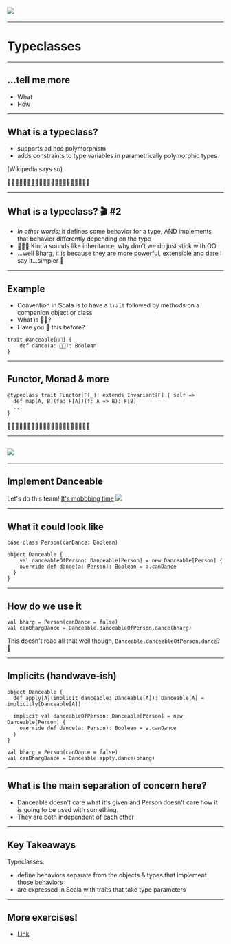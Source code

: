 ## ![](https://media.giphy.com/media/l0MYt5jPR6QX5pnqM/giphy.gif)

---

# Typeclasses

---

## ...tell me more

- What
- How

---

## What is a typeclass?

- supports ad hoc polymorphism
- adds constraints to type variables in parametrically polymorphic types

(Wikipedia says so)

🤯🤯🤯🤯🤯🤯🤯🤯🤯🤯🤯🤯🤯🤯🤯🤯🤯🤯🤯🤯🤯

---

## What is a typeclass? 🎬 #2

- _In other words:_ it defines some behavior for a type, AND implements that behavior differently depending on the type
- 💁🏽‍♀️ Kinda sounds like inheritance, why don't we do just stick with OO
- ...well Bharg, it is because they are more powerful, extensible and dare I say it...simpler 🌈

---

## Example

- Convention in Scala is to have a `trait` followed by methods on a companion object or class
- What is 💃🏽?
- Have you 👀 this before?

```
trait Danceable[💃🏽] {
    def dance(a: 💃🏽): Boolean
}
```

---

## Functor, Monad & more

```
@typeclass trait Functor[F[_]] extends Invariant[F] { self =>
  def map[A, B](fa: F[A])(f: A => B): F[B]
  ...
}
```

🤯🤯🤯🤯🤯🤯🤯🤯🤯🤯🤯🤯🤯🤯🤯🤯🤯🤯🤯🤯🤯

---

## ![](https://cdn.rawgit.com/tpolecat/cats-infographic/master/cats.svg)

---

## Implement Danceable

Let's do this team! [It's mobbbing time](https://scalafiddle.io/sf/rulCu1j/0)
![](https://media.giphy.com/media/QWwEdgDbYjFbfOMJ3z/giphy.gif)

---

## What it could look like

```
case class Person(canDance: Boolean)

object Danceable {
    val danceableOfPerson: Danceable[Person] = new Danceable[Person] {
    override def dance(a: Person): Boolean = a.canDance
  }
}
```

---

## How do we use it

```
val bharg = Person(canDance = false)
val canBhargDance = Danceable.danceableOfPerson.dance(bharg)
```

This doesn't read all that well though, `Danceable.danceableOfPerson.dance`? 🤨

---

## Implicits (handwave-ish)

```
object Danceable {
  def apply[A](implicit danceable: Danceable[A]): Danceable[A] = implicitly[Danceable[A]]

  implicit val danceableOfPerson: Danceable[Person] = new Danceable[Person] {
    override def dance(a: Person): Boolean = a.canDance
  }
}

val bharg = Person(canDance = false)
val canBhargDance = Danceable.apply.dance(bharg)
```

---

## What is the main separation of concern here?

- Danceable doesn't care what it's given and Person doesn't care how it is going to be used with something.
- They are both independent of each other

---

## Key Takeaways

Typeclasses:

- define behaviors separate from the objects & types that implement those behaviors
- are expressed in Scala with traits that take type parameters

---

## More exercises!

- [Link](https://www.scala-exercises.org/scala_tutorial/type_classes)
